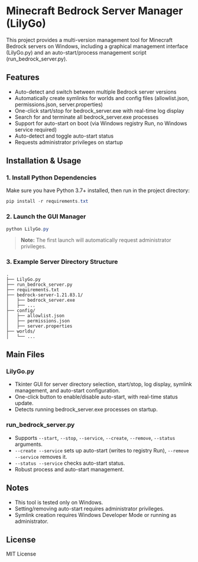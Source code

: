 # Minecraft Bedrock Server Manager (LilyGo)

This project provides a multi-version management tool for Minecraft Bedrock servers on Windows, including a graphical management interface (LilyGo.py) and an auto-start/process management script (run_bedrock_server.py).

## Features

- Auto-detect and switch between multiple Bedrock server versions
- Automatically create symlinks for worlds and config files (allowlist.json, permissions.json, server.properties)
- One-click start/stop for bedrock_server.exe with real-time log display
- Search for and terminate all bedrock_server.exe processes
- Support for auto-start on boot (via Windows registry Run, no Windows service required)
- Auto-detect and toggle auto-start status
- Requests administrator privileges on startup

## Installation & Usage

### 1. Install Python Dependencies

Make sure you have Python 3.7+ installed, then run in the project directory:

```powershell
pip install -r requirements.txt
```

### 2. Launch the GUI Manager

```powershell
python LilyGo.py
```

> **Note:** The first launch will automatically request administrator privileges.

### 3. Example Server Directory Structure

```
.
├── LilyGo.py
├── run_bedrock_server.py
├── requirements.txt
├── bedrock-server-1.21.83.1/
│   ├── bedrock_server.exe
│   ├── ...
├── config/
│   ├── allowlist.json
│   ├── permissions.json
│   ├── server.properties
├── worlds/
│   └── ...
```

## Main Files

### LilyGo.py
- Tkinter GUI for server directory selection, start/stop, log display, symlink management, and auto-start configuration.
- One-click button to enable/disable auto-start, with real-time status update.
- Detects running bedrock_server.exe processes on startup.

### run_bedrock_server.py
- Supports `--start`, `--stop`, `--service`, `--create`, `--remove`, `--status` arguments.
- `--create --service` sets up auto-start (writes to registry Run), `--remove --service` removes it.
- `--status --service` checks auto-start status.
- Robust process and auto-start management.

## Notes
- This tool is tested only on Windows.
- Setting/removing auto-start requires administrator privileges.
- Symlink creation requires Windows Developer Mode or running as administrator.

## License

MIT License
